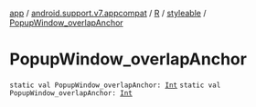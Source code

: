 [app](../../../index.md) / [android.support.v7.appcompat](../../index.md) / [R](../index.md) / [styleable](index.md) / [PopupWindow_overlapAnchor](.)

# PopupWindow_overlapAnchor

`static val PopupWindow_overlapAnchor: `[`Int`](https://kotlinlang.org/api/latest/jvm/stdlib/kotlin/-int/index.html)
`static val PopupWindow_overlapAnchor: `[`Int`](https://kotlinlang.org/api/latest/jvm/stdlib/kotlin/-int/index.html)
